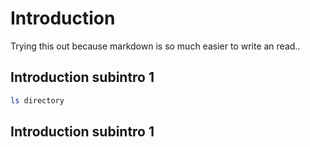 # Introduction

Trying this out because markdown is so much easier to write an read..

## Introduction subintro 1

```bash
ls directory
```
## Introduction subintro 1